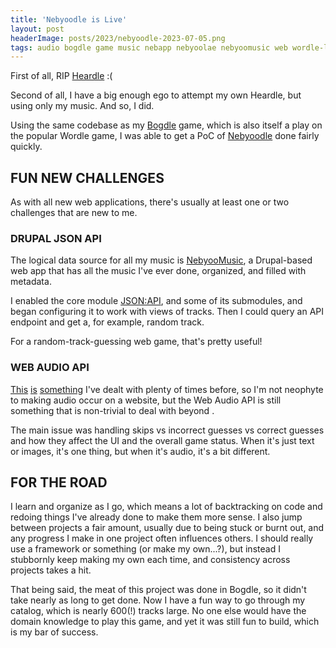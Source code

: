```yaml
---
title: 'Nebyoodle is Live'
layout: post
headerImage: posts/2023/nebyoodle-2023-07-05.png
tags: audio bogdle game music nebapp nebyoolae nebyoomusic web wordle-like
---
```


First of all, RIP [Heardle](https://heardle.app) :(

Second of all, I have a big enough ego to attempt my own Heardle, but using only my music. And so, I did.

<!--more-->

Using the same codebase as my [Bogdle](https://bogdle.neb.host) game, which is also itself a play on the popular Wordle game, I was able to get a PoC of [Nebyoodle](https://guess.nebyoolae.com) done fairly quickly.

## FUN NEW CHALLENGES

As with all new web applications, there's usually at least one or two challenges that are new to me.

### DRUPAL JSON API

The logical data source for all my music is [NebyooMusic](https://music.nebyoolae.com), a Drupal-based web app that has all the music I've ever done, organized, and filled with metadata.

I enabled the core module [JSON:API](https://www.drupal.org/docs/core-modules-and-themes/core-modules/jsonapi-module), and some of its submodules, and began configuring it to work with views of tracks. Then I could query an API endpoint and get a, for example, random track.

For a random-track-guessing web game, that's pretty useful!

### WEB AUDIO API

[This](https://ah.neb.host) [is](https://keebord.neb.host) [something](https://soundlister.neb.host) I've dealt with plenty of times before, so I'm not neophyte to making audio occur on a website, but the Web Audio API is still something that is non-trivial to deal with beyond <code><audio src="sound.mp3"></code>.

The main issue was handling skips vs incorrect guesses vs correct guesses and how they affect the UI and the overall game status. When it's just text or images, it's one thing, but when it's audio, it's a bit different.

## FOR THE ROAD

I learn and organize as I go, which means a lot of backtracking on code and redoing things I've already done to make them more sense. I also jump between projects a fair amount, usually due to being stuck or burnt out, and any progress I make in one project often influences others. I should really use a framework or something (or make my own...?), but instead I stubbornly keep making my own each time, and consistency across projects takes a hit.

That being said, the meat of this project was done in Bogdle, so it didn't take nearly as long to get done. Now I have a fun way to go through my catalog, which is nearly 600(!) tracks large. No one else would have the domain knowledge to play this game, and yet it was still fun to build, which is my bar of success.

